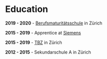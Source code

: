 # Education

**2019 - 2020** - [Berufsmaturitätsschule](https://www.bms-zuerich.ch/) in Zürich

**2015 - 2019** - Apprentice at [Siemens](http://w1.siemens.ch/home/ch/de/cc/karriere/lernende/Seiten/Default.aspx)

**2015 - 2019** - [TBZ](http://tbz.ch/) in Zürich

**2012 - 2015** - Sekundarschule A in Zürich
